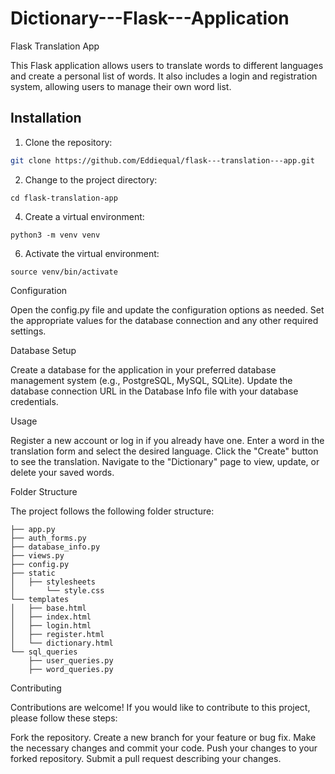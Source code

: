 # Dictionary---Flask---Application

Flask Translation App

This Flask application allows users to translate words to different languages and create a personal list of words. It also includes a login and registration system, allowing users to manage their own word list.

## Installation

1. Clone the repository:

```bash
git clone https://github.com/Eddiequal/flask---translation---app.git
```
2. Change to the project directory:
```
cd flask-translation-app
```
4. Create a virtual environment:
```
python3 -m venv venv
```
6. Activate the virtual environment:
```
source venv/bin/activate
```

Configuration

Open the config.py file and update the configuration options as needed. Set the appropriate values for the database connection and any other required settings.

Database Setup

Create a database for the application in your preferred database management system (e.g., PostgreSQL, MySQL, SQLite).
Update the database connection URL in the Database Info file with your database credentials.

Usage

Register a new account or log in if you already have one.
Enter a word in the translation form and select the desired language.
Click the "Create" button to see the translation.
Navigate to the "Dictionary" page to view, update, or delete your saved words.

Folder Structure

The project follows the following folder structure:
```
├── app.py
├── auth_forms.py
├── database_info.py
├── views.py
├── config.py
├── static
│   ├── stylesheets
│       └── style.css
└── templates
│   ├── base.html
│   ├── index.html
│   ├── login.html
│   ├── register.html
│   └── dictionary.html
└── sql_queries
    ├── user_queries.py
    ├── word_queries.py
```
Contributing

Contributions are welcome! If you would like to contribute to this project, please follow these steps:

Fork the repository.
Create a new branch for your feature or bug fix.
Make the necessary changes and commit your code.
Push your changes to your forked repository.
Submit a pull request describing your changes.


